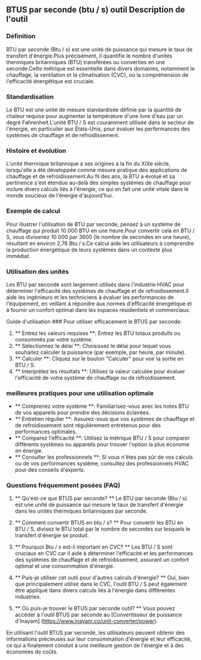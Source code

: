 ## BTUS par seconde (btu / s) outil Description de l'outil

### Définition
BTU par seconde (Btu / s) est une unité de puissance qui mesure le taux de transfert d'énergie.Plus précisément, il quantifie le nombre d'unités thermiques britanniques (BTU) transférées ou converties en une seconde.Cette métrique est essentielle dans divers domaines, notamment le chauffage, la ventilation et la climatisation (CVC), où la compréhension de l'efficacité énergétique est cruciale.

### Standardisation
Le BTU est une unité de mesure standardisée définie par la quantité de chaleur requise pour augmenter la température d'une livre d'eau par un degré Fahrenheit.L'unité BTU / S est couramment utilisée dans le secteur de l'énergie, en particulier aux États-Unis, pour évaluer les performances des systèmes de chauffage et de refroidissement.

### Histoire et évolution
L'unité thermique britannique a ses origines à la fin du XIXe siècle, lorsqu'elle a été développée comme mesure pratique des applications de chauffage et de refroidissement.Au fil des ans, la BTU a évolué et sa pertinence s'est étendue au-delà des simples systèmes de chauffage pour inclure divers calculs liés à l'énergie, ce qui en fait une unité vitale dans le monde soucieux de l'énergie d'aujourd'hui.

### Exemple de calcul
Pour illustrer l'utilisation de BTU par seconde, pensez à un système de chauffage qui produit 10 000 BTU en une heure.Pour convertir cela en BTU / S, vous diviseriez 10 000 par 3600 (le nombre de secondes en une heure), résultant en environ 2,78 Btu / s.Ce calcul aide les utilisateurs à comprendre la production énergétique de leurs systèmes dans un contexte plus immédiat.

### Utilisation des unités
Les BTU par seconde sont largement utilisés dans l'industrie HVAC pour déterminer l'efficacité des systèmes de chauffage et de refroidissement.Il aide les ingénieurs et les techniciens à évaluer les performances de l'équipement, en veillant à répondre aux normes d'efficacité énergétique et à fournir un confort optimal dans les espaces résidentiels et commerciaux.

Guide d'utilisation ###
Pour utiliser efficacement le BTUS par seconde:
1. ** Entrez les valeurs requises **: Entrez les BTU totaux produits ou consommés par votre système.
2. ** Sélectionnez le délai **: Choisissez le délai pour lequel vous souhaitez calculer la puissance (par exemple, par heure, par minute).
3. ** Calculer **: Cliquez sur le bouton "Calculer" pour voir la sortie en BTU / S.
4. ** Interprétez les résultats **: Utilisez la valeur calculée pour évaluer l'efficacité de votre système de chauffage ou de refroidissement.

### meilleures pratiques pour une utilisation optimale
- ** Comprenez votre système **: Familiarisez-vous avec les notes BTU de vos appareils pour prendre des décisions éclairées.
- ** Entretien régulier **: Assurez-vous que vos systèmes de chauffage et de refroidissement sont régulièrement entretenus pour des performances optimales.
- ** Comparez l'efficacité **: Utilisez la métrique BTU / S pour comparer différents systèmes ou appareils pour trouver l'option la plus économe en énergie.
- ** Consulter les professionnels **: Si vous n'êtes pas sûr de vos calculs ou de vos performances système, consultez des professionnels HVAC pour des conseils d'experts.

### Questions fréquemment posées (FAQ)

1. ** Qu'est-ce que BTUS par seconde? **
Le BTU par seconde (Btu / s) est une unité de puissance qui mesure le taux de transfert d'énergie dans les unités thermiques britanniques par seconde.

2. ** Comment convertir BTUS en btu / s? **
Pour convertir les BTU en BTU / S, divisez le BTU total par le nombre de secondes sur lesquels le transfert d'énergie se produit.

3. ** Pourquoi Btu / s est-il important en CVC? **
Les BTU / S sont cruciaux en CVC car il aide à déterminer l'efficacité et les performances des systèmes de chauffage et de refroidissement, assurant un confort optimal et une consommation d'énergie.

4. ** Puis-je utiliser cet outil pour d'autres calculs d'énergie? **
Oui, bien que principalement utilisé dans le CVC, l'outil BTU / S peut également être appliqué dans divers calculs liés à l'énergie dans différentes industries.

5. ** Où puis-je trouver le BTUS par seconde outil? **
Vous pouvez accéder à l'outil BTUS par seconde au [Convertisseur de puissance d'Inayam] (https://www.inayam.co/unit-converter/power).

En utilisant l'outil BTUS par seconde, les utilisateurs peuvent obtenir des informations précieuses sur leur consommation d'énergie et leur efficacité, ce qui a finalement conduit à une meilleure gestion de l'énergie et à des économies de coûts.